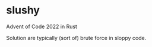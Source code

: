 # slushy

Advent of Code 2022 in Rust

Solution are typically (sort of) brute force in sloppy code.

